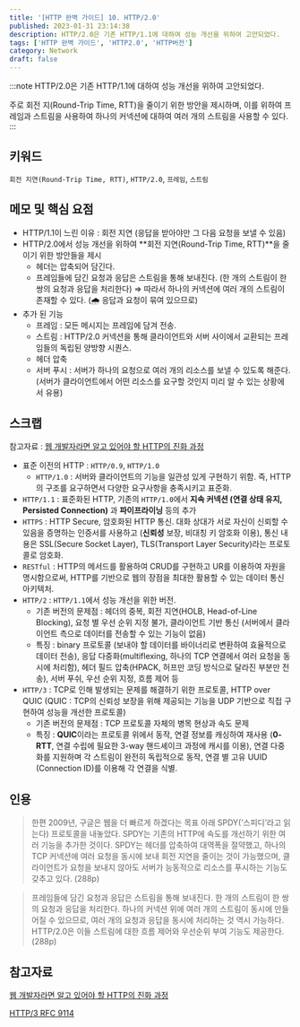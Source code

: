 ```yaml
---
title: '[HTTP 완벽 가이드] 10. HTTP/2.0'
published: 2023-01-31 23:14:38
description: HTTP/2.0은 기존 HTTP/1.1에 대하여 성능 개선을 위하여 고안되었다. 
tags: ['HTTP 완벽 가이드', 'HTTP2.0', 'HTTP버전']
category: Network
draft: false
---
```


:::note
HTTP/2.0은 기존 HTTP/1.1에 대하여 성능 개선을 위하여 고안되었다.

주로 회전 지(Round-Trip Time, RTT)을 줄이기 위한 방안을 제시하며, 이를 위하여 프레임과 스트림을 사용하여 하나의 커넥션에 대하여 여러 개의 스트림을 사용할 수 있다.
:::

## 키워드

`회전 지연(Round-Trip Time, RTT)`, `HTTP/2.0`, `프레임`, `스트림`

## 메모 및 핵심 요점

- HTTP/1.1이 느린 이유 : 회전 지연 (응답을 받아야만 그 다음 요청을 보낼 수 있음)
- HTTP/2.0에서 성능 개선을 위하여 **회전 지연(Round-Trip Time, RTT)**을 줄이기 위한 방안들을 제시
  - 헤더는 압축되어 담긴다.
  - 프레임들에 담긴 요청과 응답은 스트림을 통해 보내진다. (한 개의 스트림이 한 쌍의 요청과 응답을 처리한다) ⇒ 따라서 하나의 커넥션에 여러 개의 스트림이 존재할 수 있다. (🌧️ 응답과 요청이 묶여 있으므로)
- 추가 된 기능
  - 프레임 : 모든 메시지는 프레임에 담겨 전송.
  - 스트림 : HTTP/2.0 커넥션을 통해 클라이언트와 서버 사이에서 교환되는 프레임들의 독립된 양방향 시퀀스.
  - 헤더 압축
  - 서버 푸시 : 서버가 하나의 요청으로 여러 개의 리소스를 보낼 수 있도록 해준다. (서버가 클라이언트에서 어떤 리소스를 요구할 것인지 미리 알 수 있는 상황에서 유용)

## 스크랩

참고자료 : [웹 개발자라면 알고 있어야 할 HTTP의 진화 과정](https://yozm.wishket.com/magazine/detail/1686/)

- 표준 이전의 HTTP : `HTTP/0.9`, `HTTP/1.0`
  - `HTTP/1.0` : 서버와 클라이언트의 기능을 일관성 있게 구현하기 위함. 즉, HTTP의 구조를 요구하면서 다양한 요구사항을 충족시키고 표준화.
- `HTTP/1.1` : 표준화된 HTTP, 기존의 `HTTP/1.0`에서 **지속 커넥션 (연결 상태 유지, Persisted Connection)** 과 **파이프라이닝** 등의 추가
- `HTTPS` : HTTP Secure, 암호화된 HTTP 통신. 대화 상대가 서로 자신이 신뢰할 수 있음을 증명하는 인증서를 사용하고 (**신뢰성** 보장, 비대칭 키 암호화 이용), 통신 내용은 SSL(Secure Socket Layer), TLS(Transport Layer Security)라는 프로토콜로 암호화.
- `RESTful` : HTTP의 메서드를 활용하여 CRUD를 구현하고 UR를 이용하여 자원을 명시함으로써, HTTP를 기반으로 웹의 장점을 최대한 활용할 수 있는 데이터 통신 아키텍처.
- `HTTP/2` : `HTTP/1.1`에서 성능 개선을 위한 버전.
  - 기존 버전의 문제점 : 헤더의 중복, 회전 지연(HOLB, Head-of-Line Blocking), 요청 별 우선 순위 지정 불가, 클라이언트 기반 통신 (서버에서 클라이언트 측으로 데이터를 전송할 수 있는 기능이 없음)
  - 특징 : binary 프로토콜 (보내야 할 데이터를 바이너리로 변환하여 효율적으로 데이터 전송), 응답 다중화(multiflexing, 하나의 TCP 연결에서 여러 요청을 동시에 처리함), 헤더 필드 압축(HPACK, 허프만 코딩 방식으로 달라진 부분만 전송), 서버 푸쉬, 우선 순위 지정, 흐름 제어 등
- `HTTP/3` : TCP로 인해 발생되는 문제를 해결하기 위한 프로토콜, HTTP over QUIC (QUIC : TCP의 신뢰성 보장을 위해 제공되는 기능을 UDP 기반으로 직접 구현하여 성능을 개선한 프로토콜)
  - 기존 버전의 문제점 : TCP 프로토콜 자체의 병목 현상과 속도 문제
  - 특징 : **QUIC**이라는 프로토콜 위에서 동작, 연결 정보를 캐싱하여 재사용 (**0-RTT**, 연결 수립에 필요한 3-way 핸드셰이크 과정에 캐시를 이용), 연결 다중화를 지원하며 각 스트림이 완전히 독립적으로 동작, 연결 별 고유 UUID (Connection ID)를 이용해 각 연결을 식별.

## 인용

> 한편 2009년, 구글은 웹을 더 빠르게 하겠다는 목표 아래 SPDY(’스피디’라고 읽는다) 프로토콜을 내놓았다. SPDY는 기존의 HTTP에 속도를 개선하기 위한 여러 기능을 추가한 것이다. SPDY는 헤더를 압축하여 대역폭을 절약했고, 하나의 TCP 커넥션에 여러 요청을 동시에 보내 회전 지연을 줄이는 것이 가능했으며, 클라이언트가 요청을 보내지 않아도 서버가 능동적으로 리소스를 푸시하는 기능도 갖추고 있다. (288p)

> 프레임들에 담긴 요청과 응답은 스트림을 통해 보내진다. 한 개의 스트림이 한 쌍의 요청과 응답을 처리한다. 하나의 커넥션 위에 여러 개의 스트림이 동시에 만들어질 수 있으므로, 여러 개의 요청과 응답을 동시에 처리하는 것 역시 가능하다.
> HTTP/2.0은 이들 스트림에 대한 흐름 제어와 우선순위 부여 기능도 제공한다. (288p)

## 참고자료

[웹 개발자라면 알고 있어야 할 HTTP의 진화 과정](https://yozm.wishket.com/magazine/detail/1686/)

[HTTP/3 RFC 9114](https://datatracker.ietf.org/doc/rfc9114/)
